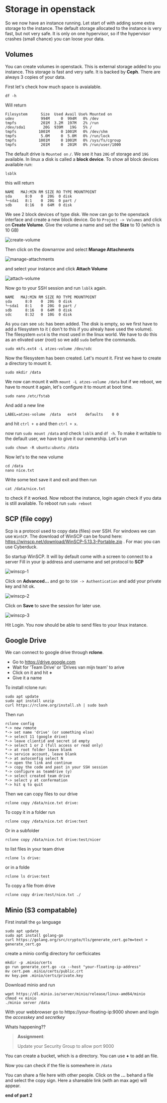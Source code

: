# Storage in openstack

So we now have an instance running. Let start of with adding some extra storage to the instance.
The default storage allocated to the instance is very fast, but not very safe. It is only on one
hypervisor, so if the hypervisor crashes (small chance) you can loose your data.

## Volumes

You can create volumes in openstack. This is external storage added to you instance. This storage is fast and very safe. It is backed by **Ceph**. There are always 3 copies of your data.

First let's check how much space is avaialable. 
```SHELL
df -h
```
Will return
```SHELL
Filesystem      Size  Used Avail Use% Mounted on
udev            994M     0  994M   0% /dev
tmpfs           201M  3.2M  197M   2% /run
/dev/sda1        20G  939M   19G   5% /
tmpfs          1001M     0 1001M   0% /dev/shm
tmpfs           5.0M     0  5.0M   0% /run/lock
tmpfs          1001M     0 1001M   0% /sys/fs/cgroup
tmpfs           201M     0  201M   0% /run/user/1000
```
The default drive is `Mounted on` `/`. We see it has `20G` of storage and `19G` available. In linux a
disk is called a **block device**. To show all block devices available run:
```
lsblk
```
this will return
```
NAME   MAJ:MIN RM SIZE RO TYPE MOUNTPOINT
sda      8:0    0  20G  0 disk 
└─sda1   8:1    0  20G  0 part /
sdb      8:16   0  64M  0 disk 
```
We see 2 block devices of type disk. We now can go to the openstack interface and create a new 
block device. Go to `Project -> Volumes` and click on **Create Volume**. Give the volume 
a name and set the **Size** to 10 (which is 10 GB)

![create-volume](images/2018-07-02-133931_713x626_scrot.png)

Then click on the downarrow and select **Manage Attachments**

![manage-attachments](images/2018-07-02-134108_197x258_scrot.png)

and select your instance and click **Attach Volume**

![attach-volume](images/2018-07-02-134224_716x401_scrot.png)

Now go to your SSH session and run `lsblk` again.
```
NAME   MAJ:MIN RM SIZE RO TYPE MOUNTPOINT
sda      8:0    0  20G  0 disk
└─sda1   8:1    0  20G  0 part /
sdb      8:16   0  64M  0 disk
sdc      8:32   0  10G  0 disk
```
As you can see `sdc` has been added. The disk is empty, so we first have to add a filesystem to it (
don't to this if you alrealy have used the volume). The filesystem `ext4` is the most used
in the linux world. We have to do this as an elivated user (root) so we add `sudo` before 
the commands.
```
sudo mkfs.ext4 -L atzes-volume /dev/sdc
```
Now the filesystem has been created. Let's mount it. First we have to create a directory to mount it.
```
sudo mkdir /data
```
We now can mount it with `mount -L atzes-volume /data` but if we reboot, we have to mount it 
again, let's configure it to mount at boot time.

```
sudo nano /etc/fstab
```
And add a new line
```
LABEL=atzes-volume	/data	ext4	defaults	0 0
```
and hit `ctrl + o` and then `ctrl + x`.

now run `sudo mount /data`
and check `lsblk` and `df -h`. 
To make it writable to the default user, we have to give it our ownership. Let's run
```
sudo chown -R ubuntu:ubuntu /data
```
Now let's to the new volume
```
cd /data
nano nice.txt
```
Write some text save it and exit and then run 
```
cat /data/nice.txt
```
to check if it worked. Now reboot the instance, login again check if you data is still available. To
reboot run `sudo reboot`

## SCP (file copy)

Scp is a protocol used to copy data (files) over SSH. For windows we can use `WinSCP`. The download of WinSCP can be found here: https://winscp.net/download/WinSCP-5.13.3-Portable.zip .
For mac you can use Cyberduck.

So startup WinSCP. It will by default come with a screen to connect to a server
Fill in your ip address and username and set protocol to **SCP**

![winscp-1](images/2018-07-02-150344_1080x728_scrot.png)

Click on **Advanced...** and go to `SSH -> Authentication` and add your private key and hit ok.

![winscp-2](images/2018-07-02-150401_1080x728_scrot.png)

Click on **Save** to save the session for later use. 

![winscp-3](images/2018-07-02-150413_1080x728_scrot.png)

Hit Login. You now should be able to send files to your linux instance.

## Google Drive

We can connect to google drive through **rclone**.
* Go to https://drive.google.com
* Wait for 'Team Drive' or 'Drives van mijn team' to arive
* Click on it and hit **+**
* Give it a name


To install rclone run:
```
sudo apt update
sudo apt install unzip
curl https://rclone.org/install.sh | sudo bash
```

Then run
```
rclone config
*-> new remote
*-> set name 'drive' (or something else)
*-> select 11 (google drive)
*-> leave clientid and secret id empty
*-> select 1 or 2 (full access or read only)
*-> at root folder leave blank
*-> service account, leave blank
*-> at autoconfig select N
*-> open the link and continue
*-> copy the code and past in your SSH session
*-> configure as teamdrive (y)
*-> select created team drive
*-> select y at confermation
*-> hit q to quit
```

Then we can copy files to our drive
```
rclone copy /data/nice.txt drive:
```
To copy it in a folder run
```
rclone copy /data/nice.txt drive:test
```
Or in a subfolder
```
rclone copy /data/nice.txt drive:test/nicer
```

to list files in your team drive
```
rclone ls drive:
```
or in a folde
```
rclone ls drive:test
```

To copy a file from drive

```
rclone copy drive:test/nice.txt ./
```

## Minio (S3 compatable)

First install the `go` language
```
sudo apt update
sudo apt install golang-go
curl https://golang.org/src/crypto/tls/generate_cert.go?m=text > generate_cert.go
```
create a minio config directory for cerficicates
```SHELL
mkdir -p .minio/certs
go run generate_cert.go -ca --host "your-floating-ip-address"
mv cert.pem .minio/certs/public.crt
mv key.pem .minio/certs/private.key
```
Download minio and run
```
wget https://dl.minio.io/server/minio/release/linux-amd64/minio
chmod +x minio
./minio server /data
```

With your webbrowser go to https://your-floating-ip:9000 shown and login the *accesskey* and *secretkey*

Whats happening??

> **Assignment**:
>
> Update your Security Group to allow port 9000

You can create a bucket, which is a directory. You can use **+** to add an file.

Now you can check if the file is somewhere in `/data`

You can share a file here with other people. Click on the **...** behand a file and
select the copy sign. Here a shareable link (with an max age) will appear.




**end of part 2**


